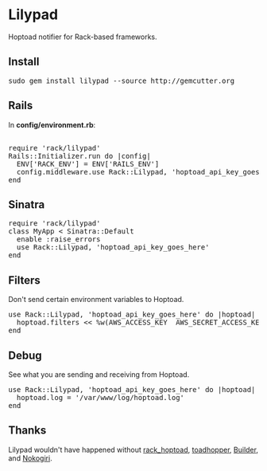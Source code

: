 Lilypad
=======

Hoptoad notifier for Rack-based frameworks.

Install
-------

<pre>
sudo gem install lilypad --source http://gemcutter.org
</pre>

Rails
-----

In **config/environment.rb**:

<pre> 
require 'rack/lilypad'
Rails::Initializer.run do |config|
  ENV['RACK_ENV'] = ENV['RAILS_ENV']
  config.middleware.use Rack::Lilypad, 'hoptoad_api_key_goes_here'
end
</pre>

Sinatra
-------

<pre>
require 'rack/lilypad'
class MyApp < Sinatra::Default
  enable :raise_errors
  use Rack::Lilypad, 'hoptoad_api_key_goes_here'
end
</pre>

Filters
-------

Don't send certain environment variables to Hoptoad.

<pre>
use Rack::Lilypad, 'hoptoad_api_key_goes_here' do |hoptoad|
  hoptoad.filters << %w(AWS_ACCESS_KEY  AWS_SECRET_ACCESS_KEY AWS_ACCOUNT SSH_AUTH_SOCK)
end
</pre>

Debug
-----

See what you are sending and receiving from Hoptoad.

<pre>
use Rack::Lilypad, 'hoptoad_api_key_goes_here' do |hoptoad|
  hoptoad.log = '/var/www/log/hoptoad.log'
end
</pre>

Thanks
------

Lilypad wouldn't have happened without [rack_hoptoad](http://github.com/atmos/rack_hoptoad), [toadhopper](http://github.com/toolmantim/toadhopper), [Builder](http://builder.rubyforge.org), and [Nokogiri](http://nokogiri.org).